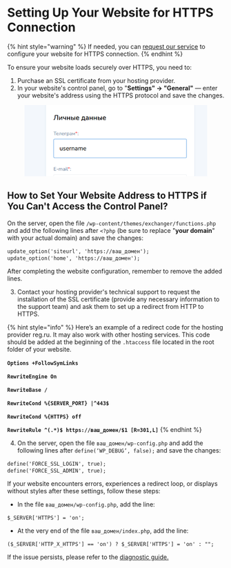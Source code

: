# Setting Up Your Website for HTTPS Connection

{% hint style="warning" %}
If needed, you can [request our service](https://premiumexchanger.com/uslugi/#usl4) to configure your website for HTTPS connection.
{% endhint %}

To ensure your website loads securely over HTTPS, you need to:

1. Purchase an SSL certificate from your hosting provider.
2. In your website's control panel, go to "**Settings" → "General"** — enter your website's address using the HTTPS protocol and save the changes.

<figure><img src="../../.gitbook/assets/image (1021).png" alt=""><figcaption></figcaption></figure>

## How to Set Your Website Address to HTTPS if You Can't Access the Control Panel?

On the server, open the file `/wp-content/themes/exchanger/functions.php` and add the following lines after `<?php` (be sure to replace "**your domain**" with your actual domain) and save the changes:

```
update_option('siteurl', 'https://ваш_домен');
update_option('home', 'https://ваш_домен');
```

After completing the website configuration, remember to remove the added lines.

3. Contact your hosting provider's technical support to request the installation of the SSL certificate (provide any necessary information to the support team) and ask them to set up a redirect from HTTP to HTTPS.

{% hint style="info" %}
Here’s an example of a redirect code for the hosting provider reg.ru. It may also work with other hosting services. This code should be added at the beginning of the `.htaccess` file located in the root folder of your website.

**`Options +FollowSymLinks`**

**`RewriteEngine On`**

**`RewriteBase /`**

**`RewriteCond %{SERVER_PORT} |^443$`**

**`RewriteCond %{HTTPS} off`**

**`RewriteRule ^(.*)$ https://ваш_домен/$1 [R=301,L]`**
{% endhint %}

4. On the server, open the file `ваш_домен/wp-config.php` and add the following lines after `define(‘WP_DEBUG’, false);` and save the changes:

```
define('FORCE_SSL_LOGIN', true);
define('FORCE_SSL_ADMIN', true);
```

If your website encounters errors, experiences a redirect loop, or displays without styles after these settings, follow these steps:

* In the file `ваш_домен/wp-config.php`, add the line:

```
$_SERVER['HTTPS'] = 'on';
```

* At the very end of the file `ваш_домен/index.php`, add the line:

```
($_SERVER['HTTP_X_HTTPS'] == 'on') ? $_SERVER['HTTPS'] = 'on' : "";
```

If the issue persists, please refer to the [diagnostic guide.](https://premium.gitbook.io/main/osnovnye-nastroiki/faq/diagnostika-i-reshenie-oshibok-pri-rabote-so-skriptom#nestabilnaya-rabota-saita-na-protokole-https)